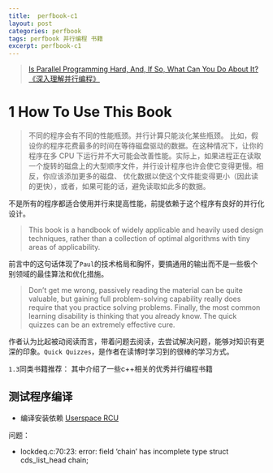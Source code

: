 ```yaml
---
title:  perfbook-c1
layout: post
categories: perfbook
tags: perfbook 并行编程 书籍
excerpt: perfbook-c1
---
```

> [Is Parallel Programming Hard, And, If So, What Can You Do About It?](https://mirrors.edge.kernel.org/pub/linux/kernel/people/paulmck/perfbook/perfbook.html)  
[《深入理解并行编程》](http://ifeve.com/wp-content/uploads/2013/05/%E6%B7%B1%E5%85%A5%E7%90%86%E8%A7%A3%E5%B9%B6%E8%A1%8C%E7%BC%96%E7%A8%8BV1.0.pdf)

# 1 How To Use This Book
> 不同的程序会有不同的性能瓶颈。并行计算只能淡化某些瓶颈。
比如，假设你的程序花费最多的时间在等待磁盘驱动的数据。在这种情况下，让你的程序在多 CPU 下运行并不大可能会改善性能。实际上，如果进程正在读取一个旋转的磁盘上的大型顺序文件，并行设计程序也许会使它变得更慢。相反，你应该添加更多的磁盘、 优化数据以使这个文件能变得更小（因此读的更快），或者，如果可能的话，避免读取如此多的数据。

不是所有的程序都适合使用并行来提高性能，前提依赖于这个程序有良好的并行化设计。

> This book is a handbook of widely applicable and heavily used design techniques, rather than a collection of optimal algorithms with tiny areas of applicability. 

前言中的这句话体现了`Paul`的技术格局和胸怀，要搞通用的输出而不是一些极个别领域的最佳算法和优化措施。


> Don’t get me wrong, passively reading the material can be quite valuable, but gaining full problem-solving capability really does require that you  practice solving problems.
Finally, the most common learning disability is thinking that you already know. The quick quizzes can be an extremely effective cure.

作者认为比起被动阅读而言，带着问题去阅读，去尝试解决问题，能够对知识有更深的印象。`Quick Quizzes`，是作者在读博时学习到的很棒的学习方式。

`1.3`同类书籍推荐：
其中介绍了一些c++相关的优秀并行编程书籍

## 测试程序编译
- 编译安装依赖
[Userspace RCU](https://github.com/urcu/userspace-rcu)

问题：
- lockdeq.c:70:23: error: field ‘chain’ has incomplete type
struct cds_list_head chain;

